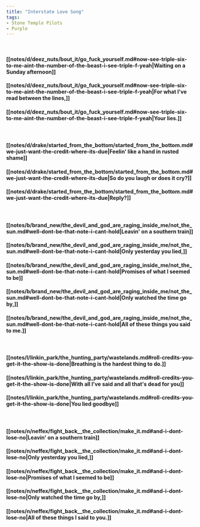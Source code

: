 ```yaml
---
title: "Interstate Love Song"
tags:
- Stone Temple Pilots
- Purple
---
```

&nbsp;
#### [[notes/d/deez_nuts/bout_it/go_fuck_yourself.md#now-see-triple-six-to-me-aint-the-number-of-the-beast-i-see-triple-f-yeah|Waiting on a Sunday afternoon]]
#### [[notes/d/deez_nuts/bout_it/go_fuck_yourself.md#now-see-triple-six-to-me-aint-the-number-of-the-beast-i-see-triple-f-yeah|For what I've read between the lines,]]
#### [[notes/d/deez_nuts/bout_it/go_fuck_yourself.md#now-see-triple-six-to-me-aint-the-number-of-the-beast-i-see-triple-f-yeah|Your lies.]]
&nbsp;
#### [[notes/d/drake/started_from_the_bottom/started_from_the_bottom.md#we-just-want-the-credit-where-its-due|Feelin' like a hand in rusted shame]]
#### [[notes/d/drake/started_from_the_bottom/started_from_the_bottom.md#we-just-want-the-credit-where-its-due|So do you laugh or does it cry?]]
#### [[notes/d/drake/started_from_the_bottom/started_from_the_bottom.md#we-just-want-the-credit-where-its-due|Reply?]]
&nbsp;
#### [[notes/b/brand_new/the_devil_and_god_are_raging_inside_me/not_the_sun.md#well-dont-be-that-note-i-cant-hold|Leavin' on a southern train]]
#### [[notes/b/brand_new/the_devil_and_god_are_raging_inside_me/not_the_sun.md#well-dont-be-that-note-i-cant-hold|Only yesterday you lied,]]
#### [[notes/b/brand_new/the_devil_and_god_are_raging_inside_me/not_the_sun.md#well-dont-be-that-note-i-cant-hold|Promises of what I seemed to be]]
#### [[notes/b/brand_new/the_devil_and_god_are_raging_inside_me/not_the_sun.md#well-dont-be-that-note-i-cant-hold|Only watched the time go by,]]
#### [[notes/b/brand_new/the_devil_and_god_are_raging_inside_me/not_the_sun.md#well-dont-be-that-note-i-cant-hold|All of these things you said to me.]]
&nbsp;
#### [[notes/l/linkin_park/the_hunting_party/wastelands.md#roll-credits-you-get-it-the-show-is-done|Breathing is the hardest thing to do.]]
#### [[notes/l/linkin_park/the_hunting_party/wastelands.md#roll-credits-you-get-it-the-show-is-done|With all I've said and all that's dead for you]]
#### [[notes/l/linkin_park/the_hunting_party/wastelands.md#roll-credits-you-get-it-the-show-is-done|You lied   goodbye]]
&nbsp;
#### [[notes/n/neffex/fight_back__the_collection/make_it.md#and-i-dont-lose-no|Leavin' on a southern train]]
#### [[notes/n/neffex/fight_back__the_collection/make_it.md#and-i-dont-lose-no|Only yesterday you lied,]]
#### [[notes/n/neffex/fight_back__the_collection/make_it.md#and-i-dont-lose-no|Promises of what I seemed to be]]
#### [[notes/n/neffex/fight_back__the_collection/make_it.md#and-i-dont-lose-no|Only watched the time go by,]]
#### [[notes/n/neffex/fight_back__the_collection/make_it.md#and-i-dont-lose-no|All of these things I said to you.]]
